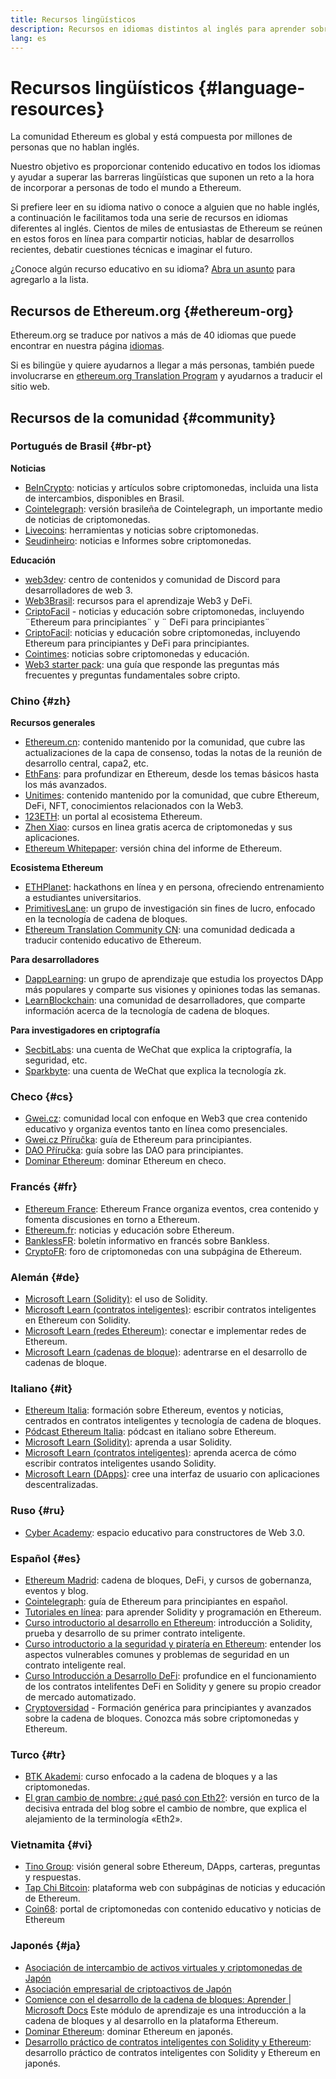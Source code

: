 ```yaml
---
title: Recursos lingüísticos
description: Recursos en idiomas distintos al inglés para aprender sobre Ethereum
lang: es
---
```


# Recursos lingüísticos {#language-resources}

La comunidad Ethereum es global y está compuesta por millones de personas que no hablan inglés.

Nuestro objetivo es proporcionar contenido educativo en todos los idiomas y ayudar a superar las barreras lingüísticas que suponen un reto a la hora de incorporar a personas de todo el mundo a Ethereum.

Si prefiere leer en su idioma nativo o conoce a alguien que no hable inglés, a continuación le facilitamos toda una serie de recursos en idiomas diferentes al inglés. Cientos de miles de entusiastas de Ethereum se reúnen en estos foros en línea para compartir noticias, hablar de desarrollos recientes, debatir cuestiones técnicas e imaginar el futuro.

¿Conoce algún recurso educativo en su idioma? [Abra un asunto](https://github.com/ethereum/ethereum-org-website/issues/new/choose) para agregarlo a la lista.

## Recursos de Ethereum.org {#ethereum-org}

Ethereum.org se traduce por nativos a más de 40 idiomas que puede encontrar en nuestra página [idiomas](/languages).

Si es bilingüe y quiere ayudarnos a llegar a más personas, también puede involucrarse en [ethereum.org Translation Program](/contributing/translation-program/#translation-program) y ayudarnos a traducir el sitio web.

## Recursos de la comunidad {#community}

### Portugués de Brasil {#br-pt}

**Noticias**

- [BeInCrypto](http://www.beincrypto.com.br): noticias y artículos sobre criptomonedas, incluida una lista de intercambios, disponibles en Brasil.
- [Cointelegraph](http://cointelegraph.com.br/category/analysis): versión brasileña de Cointelegraph, un importante medio de noticias de criptomonedas.
- [Livecoins](http://www.livecoins.com.br/ethereum): herramientas y noticias sobre criptomonedas.
- [Seudinheiro](http://www.seudinheiro.com/criptomoedas/): noticias e Informes sobre criptomonedas.

**Educación**

- [web3dev](https://www.web3dev.com.br/): centro de contenidos y comunidad de Discord para desarrolladores de web 3.
- [Web3Brasil](https://github.com/web3brasil/web3brasil): recursos para el aprendizaje Web3 y DeFi.
- [CriptoFacil](http://www.criptofacil.com/ultimas-noticias/) - noticias y educación sobre criptomonedas, incluyendo ¨Ethereum para principiantes¨ y ¨ DeFi para principiantes¨
- [CriptoFacil](http://www.criptoativos.wiki.br/): noticias y educación sobre criptomonedas, incluyendo Ethereum para principiantes y DeFi para principiantes.
- [Cointimes](http://www.cointimes.com.br/): noticias sobre criptomonedas y educación.
- [Web3 starter pack](https://docs.google.com/document/d/1X8PSTFH7FTw9J-gbKWM6Y430SWCBT8d4t4pJgFQHJ8E/): una guía que responde las preguntas más frecuentes y preguntas fundamentales sobre cripto.

### Chino {#zh}

**Recursos generales**

- [Ethereum.cn](https://www.ethereum.cn/): contenido mantenido por la comunidad, que cubre las actualizaciones de la capa de consenso, todas la notas de la reunión de desarrollo central, capa2, etc.
- [EthFans](https://github.com/editor-Ajian/EthFans.org-annual-collected-works/): para profundizar en Ethereum, desde los temas básicos hasta los más avanzados.
- [Unitimes](https://mp.weixin.qq.com/s/tvloZSDBSOQN9zDQj_91kA): contenido mantenido por la comunidad, que cubre Ethereum, DeFi, NFT, conocimientos relacionados con la Web3.
- [123ETH](https://123eth.org/): un portal al ecosistema Ethereum.
- [Zhen Xiao](http://zhenxiao.com/blockchain/): cursos en linea gratis acerca de criptomonedas y sus aplicaciones.
- [Ethereum Whitepaper](https://github.com/ethereum/wiki/wiki/[%E4%B8%AD%E6%96%87]-%E4%BB%A5%E5%A4%AA%E5%9D%8A%E7%99%BD%E7%9A%AE%E4%B9%A6): versión china del informe de Ethereum.

**Ecosistema Ethereum**

- [ETHPlanet](https://www.ethplanet.org/): hackathons en línea y en persona, ofreciendo entrenamiento a estudiantes universitarios.
- [PrimitivesLane](https://www.primitiveslane.org/): un grupo de investigación sin fines de lucro, enfocado en la tecnología de cadena de bloques.
- [Ethereum Translation Community CN](https://www.notion.so/Ethereum-Translation-Community-CN-05375fe0a94c4214acaf90f42ba40171): una comunidad dedicada a traducir contenido educativo de Ethereum.

**Para desarrolladores**

- [DappLearning](https://github.com/Dapp-Learning-DAO/Dapp-Learning): un grupo de aprendizaje que estudia los proyectos DApp más populares y comparte sus visiones y opiniones todas las semanas.
- [LearnBlockchain](https://learnblockchain.cn/): una comunidad de desarrolladores, que comparte información acerca de la tecnología de cadena de bloques.

**Para investigadores en criptografía**

- [SecbitLabs](https://mp.weixin.qq.com/s/69_tqBJpr_sbaKtR1sBRMw): una cuenta de WeChat que explica la criptografía, la seguridad, etc.
- [Sparkbyte](https://mp.weixin.qq.com/s/9KgKTc_jtJ7bWKdbNPoqvQ): una cuenta de WeChat que explica la tecnología zk.

### Checo {#cs}

- [Gwei.cz](https://gwei.cz): comunidad local con enfoque en Web3 que crea contenido educativo y organiza eventos tanto en línea como presenciales.
- [Gwei.cz Příručka](https://prirucka.gwei.cz/): guía de Ethereum para principiantes.
- [DAO Příručka](https://dao.gwei.cz/): guía sobre las DAO para principiantes.
- [Dominar Ethereum](https://ipfs.io/ipfs/bafybeidvuxhnsgfx3tncpfxheqglkjwmdxclknlgd7s7qggd2a6bzgb27m): dominar Ethereum en checo.

### Francés {#fr}

- [Ethereum France](https://www.ethereum-france.com/): Ethereum France organiza eventos, crea contenido y fomenta discusiones en torno a Ethereum.
- [Ethereum.fr](https://ethereum.fr/): noticias y educación sobre Ethereum.
- [BanklessFR](https://banklessfr.substack.com/): boletín informativo en francés sobre Bankless.
- [CryptoFR](https://cryptofr.com/category/44/ethereum-general): foro de criptomonedas con una subpágina de Ethereum.

### Alemán {#de}

- [Microsoft Learn (Solidity)](https://docs.microsoft.com/de-de/learn/modules/blockchain-learning-solidity/): el uso de Solidity.
- [Microsoft Learn (contratos inteligentes)](https://docs.microsoft.com/de-de/learn/modules/blockchain-solidity-ethereum-smart-contracts/): escribir contratos inteligentes en Ethereum con Solidity.
- [Microsoft Learn (redes Ethereum)](https://docs.microsoft.com/de-de/learn/modules/blockchain-ethereum-networks/): conectar e implementar redes de Ethereum.
- [Microsoft Learn (cadenas de bloque)](https://docs.microsoft.com/de-de/learn/paths/ethereum-blockchain-development/): adentrarse en el desarrollo de cadenas de bloque.

### Italiano {#it}

- [Ethereum Italia](https://www.ethereum-italia.it/): formación sobre Ethereum, eventos y noticias, centrados en contratos inteligentes y tecnología de cadena de bloques.
- [Pódcast Ethereum Italia](https://www.ethereum-italia.it/podcast/): pódcast en italiano sobre Ethereum.
- [Microsoft Learn (Solidity)](https://docs.microsoft.com/it-it/learn/modules/blockchain-learning-solidity/): aprenda a usar Solidity.
- [Microsoft Learn (contratos inteligentes)](https://docs.microsoft.com/it-it/learn/modules/blockchain-solidity-ethereum-smart-contracts/): aprenda acerca de cómo escribir contratos inteligentes usando Solidity.
- [Microsoft Learn (DApps)](https://docs.microsoft.com/it-it/learn/modules/blockchain-create-ui-decentralized-apps/): cree una interfaz de usuario con aplicaciones descentralizadas.

### Ruso {#ru}

- [Cyber Academy](https://cyberacademy.dev): espacio educativo para constructores de Web 3.0.

### Español {#es}

- [Ethereum Madrid](https://ethereummadrid.com/): cadena de bloques, DeFi, y cursos de gobernanza, eventos y blog.
- [Cointelegraph](https://es.cointelegraph.com/ethereum-for-beginners): guía de Ethereum para principiantes en español.
- [Tutoriales en línea](https://tutoriales.online/curso/solidity): para aprender Solidity y programación en Ethereum.
- [Curso introductorio al desarrollo en Ethereum](https://youtube.com/playlist?list=PLTqiwJDd_R8y9pfUBjhkVa1IDMwyQz-fU): introducción a Solidity, prueba y desarrollo de su primer contrato inteligente.
- [Curso introductorio a la seguridad y piratería en Ethereum](https://youtube.com/playlist?list=PLTqiwJDd_R8yHOvteko_DmUxUTMHnlfci): entender los aspectos vulnerables comunes y problemas de seguridad en un contrato inteligente real.
- [Curso Introducción a Desarrollo DeFi](https://youtube.com/playlist?list=PLTqiwJDd_R8zZiP9_jNdaPqA3HqoW2lrS): profundice en el funcionamiento de los contratos intelifentes DeFi en Solidity y genere su propio creador de mercado automatizado.
- [Cryptoversidad](https://www.youtube.com/c/Cryptoversidad) - Formación genérica para principiantes y avanzados sobre la cadena de bloques. Conozca más sobre criptomonedas y Ethereum.

### Turco {#tr}

- [BTK Akademi](https://www.btkakademi.gov.tr/portal/course/blokzincir-ve-kripto-paralar-10569#!/about): curso enfocado a la cadena de bloques y a las criptomonedas.
- [El gran cambio de nombre: ¿qué pasó con Eth2?](https://miningturkiye.org/konu/ethereum-madenciligi-bitiyor-mu-onemli-gelisme.655/): versión en turco de la decisiva entrada del blog sobre el cambio de nombre, que explica el alejamiento de la terminología «Eth2».

### Vietnamita {#vi}

- [Tino Group](https://wiki.tino.org/ethereum-la-gi/): visión general sobre Ethereum, DApps, carteras, preguntas y respuestas.
- [Tap Chi Bitcoin](https://tapchibitcoin.io/tap-chi/tin-tuc-ethereum-eth): plataforma web con subpáginas de noticias y educación de Ethereum.
- [Coin68](https://coin68.com/ethereum-tieu-diem/): portal de criptomonedas con contenido educativo y noticias de Ethereum

### Japonés {#ja}

- [Asociación de intercambio de activos virtuales y criptomonedas de Japón](https://jvcea.or.jp/)
- [Asociación empresarial de criptoactivos de Japón](https://cryptocurrency-association.org/)
- [Comience con el desarrollo de la cadena de bloques: Aprender | Microsoft Docs](https://docs.microsoft.com/ja-jp/learn/paths/ethereum-blockchain-development/) Este módulo de aprendizaje es una introducción a la cadena de bloques y al desarrollo en la plataforma Ethereum.
- [Dominar Ethereum](https://www.oreilly.co.jp/books/9784873118963/): dominar Ethereum en japonés.
- [Desarrollo práctico de contratos inteligentes con Solidity y Ethereum](https://www.oreilly.co.jp/books/9784873119342/): desarrollo práctico de contratos inteligentes con Solidity y Ethereum en japonés.
